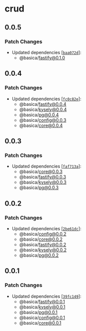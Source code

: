 # crud

## 0.0.5

### Patch Changes

- Updated dependencies [[`baa072d`](https://github.com/nicolabovolato/basica/commit/baa072d792823a51f823ff0121e653ed66547281)]:
  - @basica/fastify@0.1.0

## 0.0.4

### Patch Changes

- Updated dependencies [[`fc0c82e`](https://github.com/nicolabovolato/basica/commit/fc0c82ed38a8045cbb485241054a230a48a1f70e)]:
  - @basica/fastify@0.0.4
  - @basica/kysely@0.0.4
  - @basica/pg@0.0.4
  - @basica/config@0.0.3
  - @basica/core@0.0.4

## 0.0.3

### Patch Changes

- Updated dependencies [[`faf713a`](https://github.com/nicolabovolato/basica/commit/faf713aa3a687e3dd046154e317992568942d139)]:
  - @basica/core@0.0.3
  - @basica/fastify@0.0.3
  - @basica/kysely@0.0.3
  - @basica/pg@0.0.3

## 0.0.2

### Patch Changes

- Updated dependencies [[`2be61dc`](https://github.com/nicolabovolato/basica/commit/2be61dc95150d2e8eaadd8de562d18f0644c979c)]:
  - @basica/config@0.0.2
  - @basica/core@0.0.2
  - @basica/fastify@0.0.2
  - @basica/kysely@0.0.2
  - @basica/pg@0.0.2

## 0.0.1

### Patch Changes

- Updated dependencies [[`39fc149`](https://github.com/nicolabovolato/basica/commit/39fc14933b633a7ad0177e556bd03092d9f05815)]:
  - @basica/fastify@0.0.1
  - @basica/kysely@0.0.1
  - @basica/pg@0.0.1
  - @basica/config@0.0.1
  - @basica/core@0.0.1
